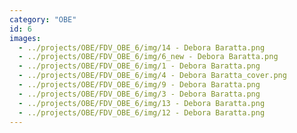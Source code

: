 ```yaml
---
category: "OBE"
id: 6
images:
  - ../projects/OBE/FDV_OBE_6/img/14 - Debora Baratta.png
  - ../projects/OBE/FDV_OBE_6/img/6_new - Debora Baratta.png
  - ../projects/OBE/FDV_OBE_6/img/1 - Debora Baratta.png
  - ../projects/OBE/FDV_OBE_6/img/4 - Debora Baratta_cover.png
  - ../projects/OBE/FDV_OBE_6/img/9 - Debora Baratta.png
  - ../projects/OBE/FDV_OBE_6/img/3 - Debora Baratta.png
  - ../projects/OBE/FDV_OBE_6/img/13 - Debora Baratta.png
  - ../projects/OBE/FDV_OBE_6/img/12 - Debora Baratta.png
---
```

